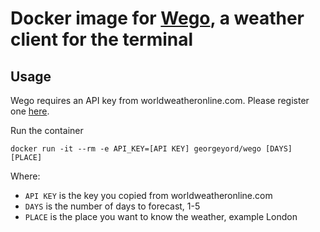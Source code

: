 # Docker image for [Wego](https://github.com/schachmat/wego),  a weather client for the terminal

## Usage
 
Wego requires an API key from worldweatheronline.com. Please register one [here](https://developer.worldweatheronline.com/auth/register).

Run the container
```
docker run -it --rm -e API_KEY=[API KEY] georgeyord/wego [DAYS] [PLACE]
```

Where:
- `API KEY` is the key you copied from worldweatheronline.com
- `DAYS` is the number of days to forecast, 1-5
- `PLACE` is the place you want to know the weather, example London
